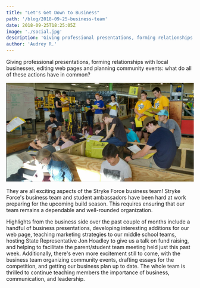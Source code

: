 ```yaml
---
title: "Let's Get Down to Business"
path: '/blog/2018-09-25-business-team'
date: 2018-09-25T18:25:05Z
image: './social.jpg'
description: 'Giving professional presentations, forming relationships with local businesses, editing web pages and planning community events: what do all of these actions have in common?'
author: 'Audrey R.'
---
```


Giving professional presentations, forming relationships with local businesses, editing web pages and planning community events: what do all of these actions have in common?

<!--more-->

![Student Meeting](social.jpg 'Stryke Force students conduct all-student meeting at our build space.')

They are all exciting aspects of the Stryke Force business team! Stryke Force's business team and student ambassadors have been hard at work preparing for the upcoming build season. This requires ensuring that our team remains a dependable and well-rounded organization.

Highlights from the business side over the past couple of months include a handful of business presentations, developing interesting additions for our web page, teaching marketing strategies to our middle school teams, hosting State Representative Jon Hoadley to give us a talk on fund raising, and helping to facilitate the parent/student team meeting held just this past week. Additionally, there's even more excitement still to come, with the business team organizing community events, drafting essays for the competition, and getting our business plan up to date. The whole team is thrilled to continue teaching members the importance of business, communication, and leadership.

